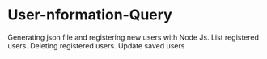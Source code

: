 # User-nformation-Query
Generating json file and registering new users with Node Js. List registered users. Deleting registered users. Update saved users
